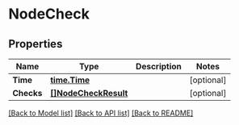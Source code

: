 # NodeCheck

## Properties
Name | Type | Description | Notes
------------ | ------------- | ------------- | -------------
**Time** | [**time.Time**](time.Time.md) |  | [optional] 
**Checks** | [**[]NodeCheckResult**](NodeCheckResult.md) |  | [optional] 

[[Back to Model list]](../README.md#documentation-for-models) [[Back to API list]](../README.md#documentation-for-api-endpoints) [[Back to README]](../README.md)


